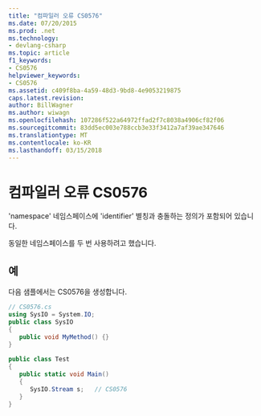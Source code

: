 ```yaml
---
title: "컴파일러 오류 CS0576"
ms.date: 07/20/2015
ms.prod: .net
ms.technology:
- devlang-csharp
ms.topic: article
f1_keywords:
- CS0576
helpviewer_keywords:
- CS0576
ms.assetid: c409f8ba-4a59-48d3-9bd8-4e9053219875
caps.latest.revision: 
author: BillWagner
ms.author: wiwagn
ms.openlocfilehash: 107286f522a64972ffad2f7c8038a4906cf82f06
ms.sourcegitcommit: 83dd5ec003e788ccb3e33f3412a7af39ae347646
ms.translationtype: MT
ms.contentlocale: ko-KR
ms.lasthandoff: 03/15/2018
---
```

# <a name="compiler-error-cs0576"></a>컴파일러 오류 CS0576
'namespace' 네임스페이스에 'identifier' 별칭과 충돌하는 정의가 포함되어 있습니다.  
  
 동일한 네임스페이스를 두 번 사용하려고 했습니다.  
  
## <a name="example"></a>예  
 다음 샘플에서는 CS0576을 생성합니다.  
  
```csharp  
// CS0576.cs  
using SysIO = System.IO;  
public class SysIO  
{  
   public void MyMethod() {}  
}  
  
public class Test  
{  
   public static void Main()  
   {  
      SysIO.Stream s;   // CS0576  
   }  
}  
```
